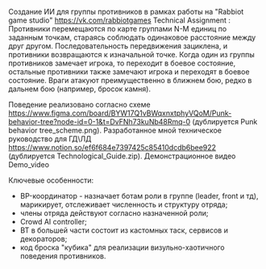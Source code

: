 Создание ИИ для группы противников в рамках работы на "Rabbiot game studio" https://vk.com/rabbiotgames
Technical Assignment : Противники перемещаются по карте группами N-M единиц по заданным точкам, стараясь соблюдать одинаковое расстояние между друг другом. Последовательность передвижения зациклена, и противники возвращаются к изначальной точке. Когда один из группы противников замечает игрока, то переходит в боевое состояние, остальные противники также замечают игрока и переходят в боевое состояние. Враги атакуют преимущественно в ближнем бою, редко в дальнем бою (например, бросок камня).

Поведение реализовано согласно схеме https://www.figma.com/board/BYW17Q1vBWqxnxtphyVQoM/Punk-behavior-tree?node-id=0-1&t=DvFNh73kuNb48Rmq-0 (дублируется Punk behavior tree_scheme.png).
Разработанное мной техническое руководство для ГД\ЛД https://www.notion.so/ef6f684e7397425c85410dcdb6bee922 (дублируется Technological_Guide.zip).
Демонстрационное видео Demo_video

Ключевые особенности: 
- BP-координатор - назначает ботам роли в группе (leader, front и тд), марикирует, отслеживает численность и структуру отряда;
- члены отряда действуют согласно назначенной роли;
- Crowd AI controller;
- BT в большей части состоит из кастомных таск, сервисов и декораторов;
- код броска "кубика" для реализации визульно-хаотичного поведения противников.
